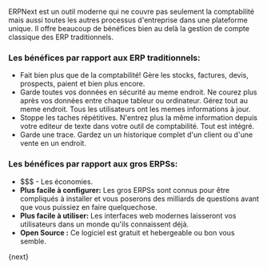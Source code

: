 ERPNext est un outil moderne qui ne couvre pas seulement la comptabilité mais aussi
toutes les autres processus d'entreprise dans une plateforme unique. Il offre beaucoup
de bénéfices bien au delà la gestion de compte classique des ERP traditionnels.

### Les bénéfices par rapport aux ERP traditionnels:

  * Fait bien plus que de la comptabilité! Gère les stocks, factures, devis, prospects, paient et bien plus encore.
  * Garde toutes vos données en sécurité au meme endroit. Ne courez plus après vos données entre chaque tableur ou ordinateur. Gérez tout au meme endroit. Tous les utilisateurs ont les memes informations à jour.
  * Stoppe les taches répétitives. N'entrez plus la même information depuis votre editeur de texte dans votre outil de comptabilité. Tout est intégré.
  * Garde une trace. Gardez un un historique complet d'un client ou d'une vente en un endroit.

### Les bénéfices par rapport aux gros ERPSs:

  * $$$ - Les économies.
  * **Plus facile à configurer:** Les gros ERPSs sont connus pour être compliqués à installer et vous poserons des milliards de questions avant que vous puissiez en faire quelquechose.
  * **Plus facile à utiliser:** Les interfaces web modernes laisseront vos utilisateurs dans un monde qu'ils connaissent déjà.
  * **Open Source :** Ce logiciel est gratuit et hebergeable ou bon vous semble.

{next}
